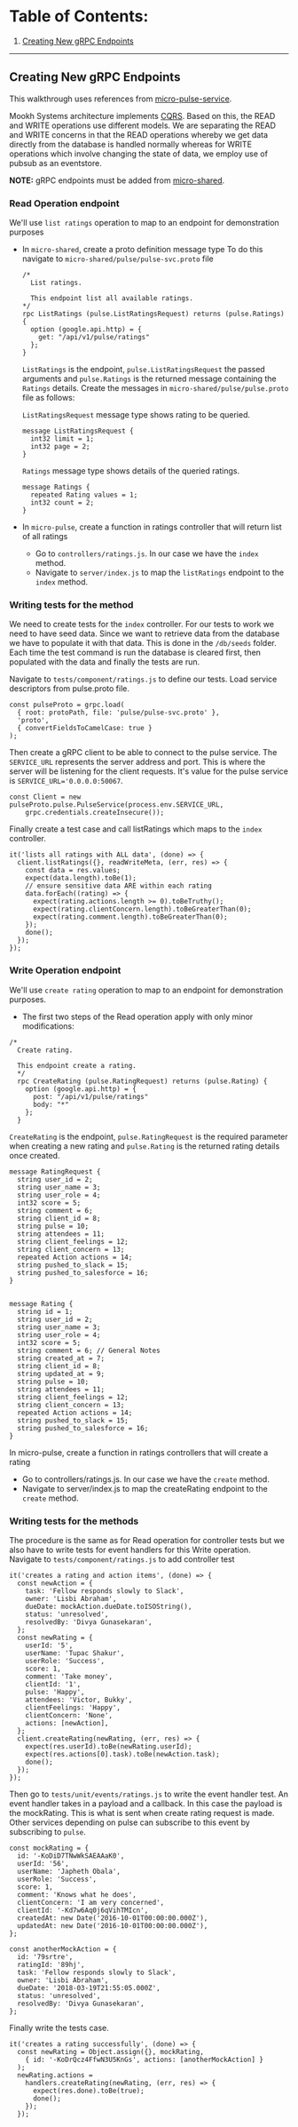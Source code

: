 # Table of Contents:

1. [Creating New gRPC Endpoints](#creating-new-grpc-endpoints)

***

## Creating New gRPC Endpoints

This walkthrough uses references from [micro-pulse-service](https://github.com/Mookh/micro-pulse-service).

Mookh Systems architecture implements [CQRS](https://medium.com/technology-learning/event-sourcing-and-cqrs-a-look-at-kafka-e0c1b90d17d8#.ansu5rx8v). Based on this, the READ and WRITE operations use different models. We are separating the READ and WRITE concerns in that the READ operations whereby we get data directly  from the database is handled normally whereas for WRITE operations which involve changing the state of data, we employ use of pubsub as an eventstore.

**NOTE:** gRPC endpoints must be added from [micro-shared](https://github.com/Mookh/micro-shared).

### Read Operation endpoint

We'll use `list ratings` operation to map to an endpoint for demonstration purposes
  * In `micro-shared`, create a proto definition message type
    To do this navigate  to `micro-shared/pulse/pulse-svc.proto` file
    ```
    /*
      List ratings.

      This endpoint list all available ratings.
    */
    rpc ListRatings (pulse.ListRatingsRequest) returns (pulse.Ratings) {
      option (google.api.http) = {
        get: "/api/v1/pulse/ratings"
      };
    }
    ```

    `ListRatings` is the endpoint, `pulse.ListRatingsRequest` the passed arguments and `pulse.Ratings` is the returned message containing the `Ratings` details. Create the messages in `micro-shared/pulse/pulse.proto` file as follows:

    `ListRatingsRequest` message type shows rating to be queried.

    ```
    message ListRatingsRequest {
      int32 limit = 1;
      int32 page = 2;
    }
    ```

    `Ratings` message type shows details of the queried ratings.

    ```
    message Ratings {
      repeated Rating values = 1;
      int32 count = 2;
    }
    ```

* In `micro-pulse`, create a function in ratings controller that will return list of all ratings  
  - Go to `controllers/ratings.js`. In our case we have the `index` method.  
  - Navigate to `server/index.js` to map the `listRatings` endpoint to the `index` method.

### Writing tests for the method
We need to create tests for the `index` controller. For our tests to work we need to have seed data. Since we want to retrieve data from the database we have to populate it with that data. This is done in the `/db/seeds` folder.
Each time the test command  is run the database is cleared first, then populated with the data and finally the tests are run.

Navigate to `tests/component/ratings.js` to  define our tests.
Load service descriptors from pulse.proto file.

```
const pulseProto = grpc.load(
  { root: protoPath, file: 'pulse/pulse-svc.proto' },
  'proto',
  { convertFieldsToCamelCase: true }
);
```
Then create a gRPC client to be able to connect to the pulse service. The `SERVICE_URL` represents the server address and port. This is where the server will be listening for the client requests. It's value for the pulse service is `SERVICE_URL='0.0.0.0:50067`.

```
const Client = new pulseProto.pulse.PulseService(process.env.SERVICE_URL,
    grpc.credentials.createInsecure());
```

Finally create a test case and call listRatings which maps to the `index` controller.

```
it('lists all ratings with ALL data', (done) => {
  client.listRatings({}, readWriteMeta, (err, res) => {
    const data = res.values;
    expect(data.length).toBe(1);
    // ensure sensitive data ARE within each rating
    data.forEach((rating) => {
      expect(rating.actions.length >= 0).toBeTruthy();
      expect(rating.clientConcern.length).toBeGreaterThan(0);
      expect(rating.comment.length).toBeGreaterThan(0);
    });
    done();
  });
});
```


### Write Operation endpoint
We'll use `create rating` operation to map to an endpoint for demonstration purposes.  
* The first two steps of the Read operation apply with only minor modifications:

```
/*
  Create rating.

  This endpoint create a rating.
  */
  rpc CreateRating (pulse.RatingRequest) returns (pulse.Rating) {
    option (google.api.http) = {
      post: "/api/v1/pulse/ratings"
      body: "*"
    };
  }

``` 
  `CreateRating` is the endpoint, `pulse.RatingRequest` is the required parameter when creating a new rating and `pulse.Rating` is the returned rating details once created.
  
```
message RatingRequest {
  string user_id = 2;
  string user_name = 3;
  string user_role = 4;
  int32 score = 5;
  string comment = 6;
  string client_id = 8;
  string pulse = 10;
  string attendees = 11;
  string client_feelings = 12;
  string client_concern = 13;
  repeated Action actions = 14;
  string pushed_to_slack = 15;
  string pushed_to_salesforce = 16;
}


message Rating {
  string id = 1;
  string user_id = 2;
  string user_name = 3;
  string user_role = 4;
  int32 score = 5;
  string comment = 6; // General Notes
  string created_at = 7;
  string client_id = 8;
  string updated_at = 9;
  string pulse = 10;
  string attendees = 11;
  string client_feelings = 12;
  string client_concern = 13;
  repeated Action actions = 14;
  string pushed_to_slack = 15;
  string pushed_to_salesforce = 16;
}

```

In micro-pulse, create a function in ratings controllers that will create a rating

* Go to controllers/ratings.js. In our case we have the `create` method.
* Navigate to server/index.js to map the createRating endpoint to the `create` method.

  
### Writing tests for the methods
The procedure is the same as for Read operation for controller tests but we also have to write tests for event handlers for this Write operation.  
Navigate to `tests/component/ratings.js` to add controller test
```
it('creates a rating and action items', (done) => {
  const newAction = {
    task: 'Fellow responds slowly to Slack',
    owner: 'Lisbi Abraham',
    dueDate: mockAction.dueDate.toISOString(),
    status: 'unresolved',
    resolvedBy: 'Divya Gunasekaran',
  };
  const newRating = {
    userId: '5',
    userName: 'Tupac Shakur',
    userRole: 'Success',
    score: 1,
    comment: 'Take money',
    clientId: '1',
    pulse: 'Happy',
    attendees: 'Victor, Bukky',
    clientFeelings: 'Happy',
    clientConcern: 'None',
    actions: [newAction],
  };
  client.createRating(newRating, (err, res) => {
    expect(res.userId).toBe(newRating.userId);
    expect(res.actions[0].task).toBe(newAction.task);
    done();
  });
});
```

Then go to `tests/unit/events/ratings.js` to write the event handler test.
An event handler takes in a payload and a callback. In this case the payload is the mockRating. This is what is sent when create rating request is made. Other services depending on pulse can subscribe to this event by subscribing to `pulse`.

```
const mockRating = {
  id: '-KoDiD7TNwWkSAEAAaK0',
  userId: '56',
  userName: 'Japheth Obala',
  userRole: 'Success',
  score: 1,
  comment: 'Knows what he does',
  clientConcern: 'I am very concerned',
  clientId: '-Kd7w6Aq0j6qVihTMIcn',
  createdAt: new Date('2016-10-01T00:00:00.000Z'),
  updatedAt: new Date('2016-10-01T00:00:00.000Z'),
};

const anotherMockAction = {
  id: '79srtre',
  ratingId: '89hj',
  task: 'Fellow responds slowly to Slack',
  owner: 'Lisbi Abraham',
  dueDate: '2018-03-19T21:55:05.000Z',
  status: 'unresolved',
  resolvedBy: 'Divya Gunasekaran',
};
```

Finally write the tests case.

```
it('creates a rating successfully', (done) => {
  const newRating = Object.assign({}, mockRating, 
    { id: '-KoDrQcz4FfwN3U5KnGs', actions: [anotherMockAction] }
  );
  newRating.actions = 
    handlers.createRating(newRating, (err, res) => {
      expect(res.done).toBe(true);
      done();
    });
  });
```
